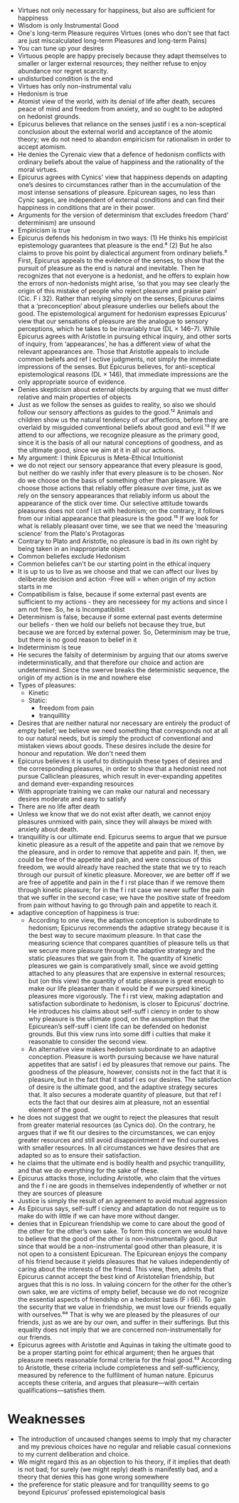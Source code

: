 - Virtues not only necessary for happiness, but also are sufficient for happiness
- Wisdom is only Instrumental Good
- One's long-term Pleasure requires Virtues (ones who don't see that fact are just miscalculated long-term Pleasures and long-term Pains)
- You can tune up your desires
- Virtuous people are happy precisely because they adapt themselves to smaller or larger external resources; they neither refuse to enjoy abundance nor regret scarcity.
- undisturbed condition is the end
- Virtues has only non-instrumental valu
- Hedonism is true
- Atomist view of the world, with its denial of life after death, secures peace of mind and freedom from anxiety, and so ought to be adopted on hedonist grounds.
- Epicurus believes that reliance on the senses justif i es a non-sceptical conclusion about the external world and acceptance of the atomic theory; we do not need to abandon empiricism for rationalism in order to accept atomism.
- He denies the Cyrenaic view that a defence of hedonism conflicts with ordinary beliefs about the value of happiness and the rationality of the moral virtues.
- Epicurus agrees with Cynics' view that happiness depends on adapting one’s desires to circumstances rather than in the accumulation of the most intense sensations of pleasure. Epicurean sages, no less than Cynic sages, are independent of external conditions and can find their happiness in conditions that are in their power.
- Arguments for the version of determinism that excludes freedom (‘hard’ determinism) are unsound
- Empiricism is true
- Epicurus defends his hedonism in two ways: (1) He thinks his empiricist epistemology guarantees that pleasure is the end.⁸ (2) But he also claims to prove his point by dialectical argument from ordinary beliefs.⁹ First, Epicurus appeals to the evidence of the senses, to show that the pursuit of pleasure as the end is natural and inevitable. Then he recognizes that not everyone is a hedonist, and he offers to explain how the errors of non-hedonists might arise, ‘so that you may see clearly the origin of this mistake of people who reject pleasure and praise pain’ (Cic. F i 32). Rather than relying simply on the senses, Epicurus claims that a ‘preconception’ about pleasure underlies our beliefs about the good. The epistemological argument for hedonism expresses Epicurus’ view that our sensations of pleasure are the analogue to sensory perceptions, which he takes to be invariably true (DL × 146–7). While Epicurus agrees with Aristotle in pursuing ethical inquiry, and other sorts of inquiry, from ‘appearances’, he has a different view of what the relevant appearances are. Those that Aristotle appeals to include common beliefs and ref l ective judgments, not simply the immediate impressions of the senses. But Epicurus believes, for anti-sceptical epistemological reasons (DL × 146), that immediate impressions are the only appropriate source of evidence.
- Denies skepticism about external objects by arguing that we must differ relative and main properties of objects
- Just as we follow the senses as guides to reality, so also we should follow our sensory affections as guides to the good.¹² Animals and children show us the natural tendency of our affections, before they are overlaid by misguided conventional beliefs about good and evil.¹³ If we attend to our affections, we recognize pleasure as the primary good, since it is the basis of all our natural conceptions of goodness, and as the ultimate good, since we aim at it in all our actions.
- My argument: I think Epicurus is Meta-Ethical Intuitionist
- we do not reject our sensory appearance that every pleasure is good, but neither do we rashly infer that every pleasure is to be chosen. Nor do we choose on the basis of something other than pleasure. We choose those actions that reliably offer pleasure over time, just as we rely on the sensory appearances that reliably inform us about the appearance of the stick over time. Our selective attitude towards pleasures does not conf l ict with hedonism; on the contrary, it follows from our initial appearance that pleasure is the good.¹⁵ If we look for what is reliably pleasant over time, we see that we need the ‘measuring science’ from the Plato's Protagoras
- Contrary to Plato and Aristotle, no pleasure is bad in its own right by being taken in an inappropriate object.
- Common beliefes exclude Hedonism
- Common beliefes can't be our starting point in the ethical inquery
- It is up to us to live as we choose and that we can affect our lives by deliberate decision and action
-Free will = when origin of my action starts in me
- Compatibilism is false, because if some external past events are sufficient to my actions - they are necesseey for my actions and since I am not free. So, he is Incompatibilist
- Determinism is false, because if some external past events determine our beliefs - then we hold our beliefs not because they true, but because we are forced by external power. So, Determinism may be true, but there is no good reason to belief in it
- Indeterminism is teue
- He secures the falsity of determinism by arguing that our atoms swerve indeterministically, and that therefore our choice and action are undetermined. Since the swerve breaks the deterministic sequence, the origin of my action is in me and nowhere else
- Types of pleasures:
    - Kinetic
    - Static:
        - freedom from pain
        - tranquillity
- Desires that are neither natural nor necessary are entirely the product of empty belief; we believe we need something that corresponds not at all to our natural needs, but is simply the product of conventional and mistaken views about goods. These desires include the desire for honour and reputation. We don't need them
- Epicurus believes it is useful to distinguish these types of desires and the corresponding pleasures, in order to show that a hedonist need not pursue Calliclean pleasures, which result in ever-expanding appetites and demand ever-expanding resources
- With appropriate training we can make our natural and necessary desires moderate and easy to satisfy
- There are no life after death
- Unless we know that we do not exist after death, we cannot enjoy pleasures unmixed with pain, since they will always be mixed with anxiety about death.
- tranquillity is our ultimate end. Epicurus seems to argue that we pursue kinetic pleasure as a result of the appetite and pain that we remove by the pleasure, and in order to remove that appetite and pain. If, then, we could be free of the appetite and pain, and were conscious of this freedom, we would already have reached the state that we try to reach through our pursuit of kinetic pleasure. Moreover, we are better off if we are free of appetite and pain in the f i rst place than if we remove them through kinetic pleasure; for in the f i rst case we never suffer the pain that we suffer in the second case; we have the positive state of freedom from pain without having to go through pain and appetite to reach it.
- adaptive conception of happiness is true:
    - According to one view, the adaptive conception is subordinate to hedonism; Epicurus recommends the adaptive strategy because it is the best way to secure maximum pleasure. In that case the measuring science that compares quantities of pleasure tells us that we secure more pleasure through the adaptive strategy and the static pleasures that we gain from it. The quantity of kinetic pleasures we gain is comparatively small, since we avoid getting attached to any pleasures that are expensive in external resources; but (on this view) the quantity of static pleasure is great enough to make our life pleasanter than it would be if we pursued kinetic pleasures more vigorously. The f i rst view, making adaptation and satisfaction subordinate to hedonism, is closer to Epicurus’ doctrine. He introduces his claims about self-suff i ciency in order to show why pleasure is the ultimate good, on the assumption that the Epicurean’s self-suff i cient life can be defended on hedonist grounds. But this view runs into some diff i culties that make it reasonable to consider the second view.
    - An alternative view makes hedonism subordinate to an adaptive conception. Pleasure is worth pursuing because we have natural appetites that are satisf i ed by pleasures that remove our pains. The goodness of the pleasure, however, consists not in the fact that it is pleasure, but in the fact that it satisf i es our desires. The satisfaction of desire is the ultimate good, and the adaptive strategy secures that. It also secures a moderate quantity of pleasure, but that ref l ects the fact that our desires aim at pleasure, not an essential element of the good.
- he does not suggest that we ought to reject the pleasures that result from greater material resources (as Cynics do). On the contrary, he argues that if we fit our desires to the circumstances, we can enjoy greater resources and still avoid disappointment if we find ourselves with smaller resources. In all circumstances we have desires that are adapted so as to ensure their satisfaction.
- he claims that the ultimate end is bodily health and psychic tranquillity, and that we do everything for the sake of these. 
- Epicurus attacks those, including Aristotle, who claim that the virtues and the f i ne are goods in themselves independently of whether or not they are sources of pleasure
- Justice is simply the result of an agreement to avoid mutual aggression
- As Epicurus says, self-suff i ciency and adaptation do not require us to make do with little if we can have more without danger.
- denies that in Epicurean friendship we come to care about the good of the other for the other’s own sake. To form this concern we would have to believe that the good of the other is non-instrumentally good. But since that would be a non-instrumental good other than pleasure, it is not open to a consistent Epicurean. The Epicurean enjoys the company of his friend because it yields pleasures that he values independently of caring about the interests of the friend. This view, then, admits that Epicurus cannot accept the best kind of Aristotelian friendship, but argues that this is no loss. In valuing concern for the other for the other’s own sake, we are victims of empty belief, because we do not recognize the essential aspects of friendship on a hedonist basis (F i 66). To gain the security that we value in friendship, we must love our friends equally with ourselves.⁶⁸ That is why we are pleased by the pleasures of our friends, just as we are by our own, and suffer in their sufferings. But this equality does not imply that we are concerned non-instrumentally for our friends.
- Epicurus agrees with Aristotle and Aquinas in taking the ultimate good to be a proper starting point for ethical argument; then he argues that pleasure meets reasonable formal criteria for the fnial good.⁵³ According to Aristotle, these criteria include completeness and self-sufficiency, measured by reference to the fulfilment of human nature. Epicurus accepts these criteria, and argues that pleasure—with certain qualifications—satisfies them. 

# Weaknesses

- The introduction of uncaused changes seems to imply that my character and my previous choices have no regular and reliable casual connexions to my current deliberation and choice.
- We might regard this as an objection to his theory, if it implies that death is not bad; for surely (we might reply) death is manifestly bad, and a theory that denies this has gone wrong somewhere
- the preference for static pleasure and for tranquillity seems to go beyond Epicurus’ professed epistemological basis